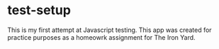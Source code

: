 test-setup
==========

This is my first attempt at Javascript testing. This app was created for practice purposes as a homeowrk assignment for The Iron Yard. 
